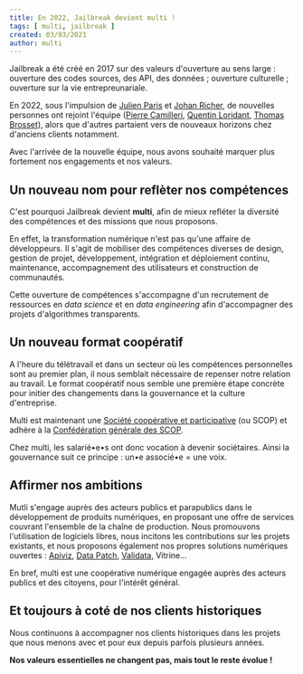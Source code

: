 ```yaml
---
title: En 2022, Jailbreak devient multi !
tags: [ multi, jailbreak ]
created: 03/03/2021
author: multi
---
```


Jailbreak a été créé en 2017 sur des valeurs d'ouverture au sens large : ouverture des codes sources, des API, des données ; ouverture culturelle ; ouverture sur la vie entrepreunariale.

En 2022, sous l'impulsion de [Julien Paris](/team?item=.%2Ftexts%2Fteam%2Fpeople%2FJulien-Paris.md) et [Johan Richer](/team?item=.%2Ftexts%2Fteam%2Fpeople%2FJohan-Richer.md), de nouvelles personnes ont rejoint l'équipe ([Pierre Camilleri](/team?item=.%2Ftexts%2Fteam%2Fpeople%2FPierre-Camilleri.md), [Quentin Loridant](/team?item=.%2Ftexts%2Fteam%2Fpeople%2FQuentin-Loridant.md), [Thomas Brosset](/team?item=.%2Ftexts%2Fteam%2Fpeople%2FThomas-Brosset.md)), alors que d'autres partaient vers de nouveaux horizons chez d'anciens clients notamment.

Avec l'arrivée de la nouvelle équipe, nous avons souhaité marquer plus fortement nos engagements et nos valeurs.

## Un nouveau nom pour reflèter nos compétences

C'est pourquoi Jailbreak devient **multi**, afin de mieux refléter la diversité des compétences et des missions que nous proposons.

En effet, la transformation numérique n'est pas qu'une affaire de développeurs. Il s'agit de mobiliser des compétences diverses de design, gestion de projet, développement, intégration et déploiement continu, maintenance, accompagnement des utilisateurs et construction de communautés.

Cette ouverture de compétences s'accompagne d'un recrutement de ressources en _data science_ et en _data engineering_ afin d'accompagner des projets d'algorithmes transparents.

## Un nouveau format coopératif

A l'heure du télétravail et dans un secteur où les compétences personnelles sont au premier plan, il nous semblait nécessaire de repenser notre relation au travail. Le format coopératif nous semble une première étape concrète pour initier des changements dans la gouvernance et la culture d'entreprise. 

Multi est maintenant une [Société coopérative et participative](https://www.les-scop.coop/les-scop) (ou SCOP) et adhère à la [Confédération générale des SCOP](https://www.les-scop.coop/).

Chez multi, les salarié•e•s ont donc vocation à devenir sociétaires. Ainsi la gouvernance suit ce principe : un•e associé•e = une voix.

## Affirmer nos ambitions

Mutli s'engage auprès des acteurs publics et parapublics dans le développement de produits numériques, en proposant une offre de services couvrant l'ensemble de la chaîne de production. Nous promouvons l'utilisation de logiciels libres, nous incitons les contributions sur les projets existants, et nous proposons également nos propres solutions numériques ouvertes : [Apiviz](/references?item=.%2Ftexts%2Freferences%2Fprojects%2Fapiviz.md), [Data Patch](/references?item=.%2Ftexts%2Freferences%2Fprojects%2Fdata-patch.md), [Validata](/references?item=.%2Ftexts%2Freferences%2Fprojects%2Fvalidata.md), Vitrine...

En bref, multi est une coopérative numérique engagée auprès des acteurs publics et des citoyens, pour l'intérêt général.

## Et toujours à coté de nos clients historiques

Nous continuons à accompagner nos clients historiques dans les projets que nous menons avec et pour eux depuis parfois plusieurs années. 

**Nos valeurs essentielles ne changent pas, mais tout le reste évolue !**
